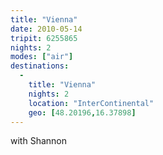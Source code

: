 ```yaml
---
title: "Vienna"
date: 2010-05-14
tripit: 6255865
nights: 2
modes: ["air"]
destinations:
  -
    title: "Vienna"
    nights: 2
    location: "InterContinental"
    geo: [48.20196,16.37898]
---
```


with Shannon
